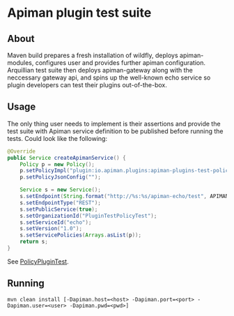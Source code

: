 # Apiman plugin test suite

## About
Maven build prepares a fresh installation of wildfly, deploys apiman-modules, configures user and provides further apiman configuration.
Arquillian test suite then deploys apiman-gateway along with the neccessary gateway api, and spins up the well-known echo service so plugin developers can test their plugins out-of-the-box.

## Usage
The only thing user needs to implement is their assertions and provide the test suite with Apiman service definition to be published before running the tests. Could look like the following:

```java
@Override
public Service createApimanService() {
	Policy p = new Policy();
	p.setPolicyImpl("plugin:io.apiman.plugins:apiman-plugins-test-policy:1.1.1.Final:war/io.apiman.plugins.test_policy.TestPolicy");
	p.setPolicyJsonConfig("");

	Service s = new Service();
	s.setEndpoint(String.format("http://%s:%s/apiman-echo/test", APIMAN_HOST, APIMAN_PORT));
	s.setEndpointType("REST");
	s.setPublicService(true);
	s.setOrganizationId("PluginTestPolicyTest");
	s.setServiceId("echo");
	s.setVersion("1.0");
	s.setServicePolicies(Arrays.asList(p));
	return s;
}
```

See [PolicyPluginTest](https://github.com/sbunciak/apiman-rest-test/blob/master/src/test/java/org/jboss/apiman/qa/rest/PolicyPluginTest.java).

## Running
	mvn clean install [-Dapiman.host=<host> -Dapiman.port=<port> -Dapiman.user=<user> -Dapiman.pwd=<pwd>]
